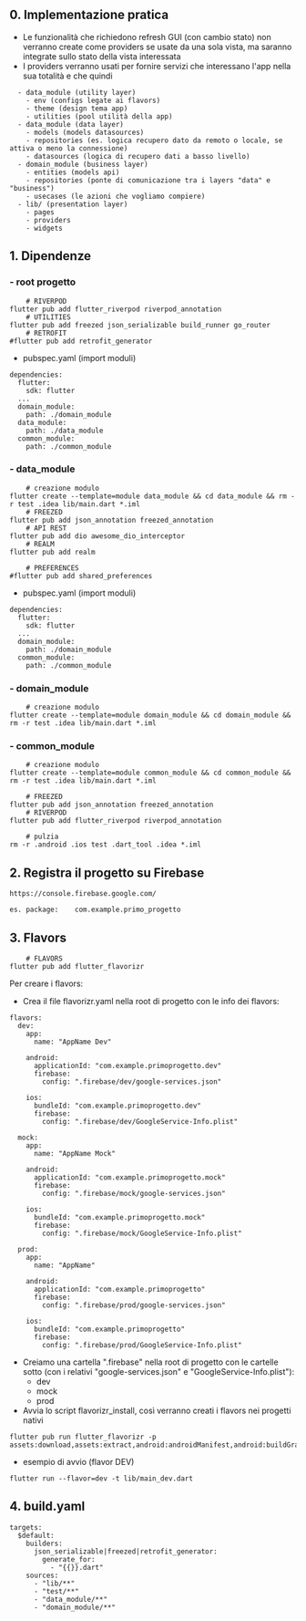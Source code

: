 
## 0. Implementazione pratica
- Le funzionalità che richiedono refresh GUI (con cambio stato) non verranno create
come providers se usate da una sola vista, ma saranno integrate sullo stato della
vista interessata
- I providers verranno usati per fornire servizi che interessano l'app nella sua totalità
e che quindi
```
  - data_module (utility layer)
    - env (configs legate ai flavors)
    - theme (design tema app)
    - utilities (pool utilità della app)
  - data_module (data layer)
    - models (models datasources)
    - repositories (es. logica recupero dato da remoto o locale, se attiva o meno la connessione)
    - datasources (logica di recupero dati a basso livello)
  - domain_module (business layer)
    - entities (models api)
    - repositories (ponte di comunicazione tra i layers "data" e "business")
    - usecases (le azioni che vogliamo compiere)
  - lib/ (presentation layer)
    - pages
    - providers
    - widgets
```
## 1. Dipendenze
### - root progetto
```
    # RIVERPOD
flutter pub add flutter_riverpod riverpod_annotation
    # UTILITIES
flutter pub add freezed json_serializable build_runner go_router
    # RETROFIT
#flutter pub add retrofit_generator
```
- pubspec.yaml (import moduli)
```
dependencies:
  flutter:
    sdk: flutter
  ...
  domain_module:
    path: ./domain_module
  data_module:
    path: ./data_module
  common_module:
    path: ./common_module
```
### - data_module
```
    # creazione modulo
flutter create --template=module data_module && cd data_module && rm -r test .idea lib/main.dart *.iml
    # FREEZED
flutter pub add json_annotation freezed_annotation
    # API REST
flutter pub add dio awesome_dio_interceptor
    # REALM
flutter pub add realm
    
    # PREFERENCES
#flutter pub add shared_preferences

```
- pubspec.yaml (import moduli)
```
dependencies:
  flutter:
    sdk: flutter
  ...
  domain_module:
    path: ./domain_module
  common_module:
    path: ./common_module
```
### - domain_module
```
    # creazione modulo
flutter create --template=module domain_module && cd domain_module && rm -r test .idea lib/main.dart *.iml
```
### - common_module
```
    # creazione modulo
flutter create --template=module common_module && cd common_module && rm -r test .idea lib/main.dart *.iml

    # FREEZED
flutter pub add json_annotation freezed_annotation
    # RIVERPOD
flutter pub add flutter_riverpod riverpod_annotation

    # pulzia
rm -r .android .ios test .dart_tool .idea *.iml
```
## 2. Registra il progetto su Firebase
```
https://console.firebase.google.com/

es. package:    com.example.primo_progetto
```
## 3. Flavors
```
    # FLAVORS
flutter pub add flutter_flavorizr
```
Per creare i flavors:
- Crea il file flavorizr.yaml nella root di progetto con le info dei flavors:
```
flavors:
  dev:
    app:
      name: "AppName Dev"

    android:
      applicationId: "com.example.primoprogetto.dev"
      firebase:
        config: ".firebase/dev/google-services.json"

    ios:
      bundleId: "com.example.primoprogetto.dev"
      firebase:
        config: ".firebase/dev/GoogleService-Info.plist"

  mock:
    app:
      name: "AppName Mock"

    android:
      applicationId: "com.example.primoprogetto.mock"
      firebase:
        config: ".firebase/mock/google-services.json"

    ios:
      bundleId: "com.example.primoprogetto.mock"
      firebase:
        config: ".firebase/mock/GoogleService-Info.plist"

  prod:
    app:
      name: "AppName"

    android:
      applicationId: "com.example.primoprogetto"
      firebase:
        config: ".firebase/prod/google-services.json"

    ios:
      bundleId: "com.example.primoprogetto"
      firebase:
        config: ".firebase/prod/GoogleService-Info.plist"
```
- Creiamo una cartella ".firebase" nella root di progetto con le cartelle sotto
  (con i relativi "google-services.json" e "GoogleService-Info.plist"):
    - dev
    - mock
    - prod
- Avvia lo script flavorizr_install, così verranno creati i flavors nei progetti nativi
```
flutter pub run flutter_flavorizr -p assets:download,assets:extract,android:androidManifest,android:buildGradle,android:dummyAssets,android:icons,ios:xcconfig,ios:buildTargets,ios:schema,ios:dummyAssets,ios:icons,ios:plist,ios:launchScreen,macos:xcconfig,macos:configs,macos:buildTargets,macos:schema,macos:dummyAssets,macos:icons,macos:plist,google:firebase,huawei:agconnect,assets:clean,ide:config
```
- esempio di avvio (flavor DEV)
```
flutter run --flavor=dev -t lib/main_dev.dart
```
## 4. build.yaml
```
targets:
  $default:
    builders:
      json_serializable|freezed|retrofit_generator:
        generate_for:
          - "{{}}.dart"
    sources:
      - "lib/**"
      - "test/**"
      - "data_module/**"
      - "domain_module/**"
```